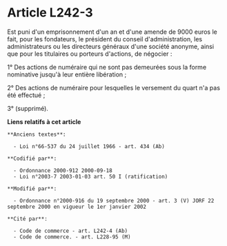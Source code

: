 # Article L242-3

Est puni d'un emprisonnement d'un an et d'une amende de 9000 euros le fait, pour les fondateurs, le président du conseil
d'administration, les administrateurs ou les directeurs généraux d'une société anonyme, ainsi que pour les titulaires ou
porteurs d'actions, de négocier :

1° Des actions de numéraire qui ne sont pas demeurées sous la forme nominative jusqu'à leur entière libération ;

2° Des actions de numéraire pour lesquelles le versement du quart n'a pas été effectué ;

3° (supprimé).

**Liens relatifs à cet article**

	**Anciens textes**:

	  - Loi n°66-537 du 24 juillet 1966 - art. 434 (Ab)

	**Codifié par**:

	  - Ordonnance 2000-912 2000-09-18
	  - Loi n°2003-7 2003-01-03 art. 50 I (ratification)

	**Modifié par**:

	  - Ordonnance n°2000-916 du 19 septembre 2000 - art. 3 (V) JORF 22 septembre 2000 en vigueur le 1er janvier 2002

	**Cité par**:

	  - Code de commerce - art. L242-4 (Ab)
	  - Code de commerce. - art. L228-95 (M)

